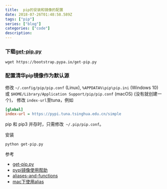 ```yaml
---
title:  pip的安装和镜像的配置
date: 2018-07-26T01:48:58.589Z
tags: ["pip"]
series: ["blog"]
categories: ["code"]
description:
---
```


### 下载[get-pip.py](https://pip.pypa.io/en/stable/installing/#installing-with-get-pip-py)
```shell
wget https://bootstrap.pypa.io/get-pip.py
```

### 配置清华pip镜像作为默认源
修改 `~/.config/pip/pip.conf` (Linux), `%APPDATA%\pip\pip.ini` (Windows 10) 或 `$HOME/Library/Application Support/pip/pip.conf` (macOS) (没有就创建一个)， 修改 `index-url`至tuna，例如

```ini
[global]
index-url = https://pypi.tuna.tsinghua.edu.cn/simple
```
pip 和 pip3 并存时，只需修改` ~/.pip/pip.conf`。

安装
```shell
python get-pip.py
```



参考
- [get-pip.py](https://pip.pypa.io/en/stable/installing/#installing-with-get-pip-py)
- [pypi镜像使用帮助](https://mirrors.tuna.tsinghua.edu.cn/help/pypi/)
- [aliases-and-functions](https://ashleynolan.co.uk/blog/beginners-guide-to-terminal-aliases-and-functions)
- [mac下使用alias](https://www.jianshu.com/p/633a30e5d777)
